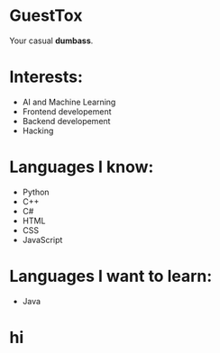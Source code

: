 # GuestTox
Your casual __dumbass__.

# Interests:
* AI and Machine Learning
* Frontend developement
* Backend developement
* Hacking

# Languages I know:
* Python
* C++
* C#
* HTML
* CSS
* JavaScript

# Languages I want to learn:
* Java

<div><h1>hi</h1></div>
